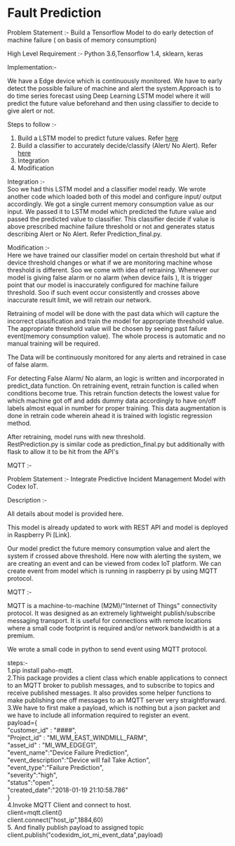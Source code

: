 # Fault Prediction
Problem Statement :- Build a Tensorflow Model to do early detection of machine failure ( on basis of memory consumption)

High Level Requirement :- Python 3.6,Tensorflow 1.4, sklearn, keras

Implementation:-  

We have a Edge device which is continuously monitored. We have to early detect the possible failure of machine and alert the system.Approach is to do time series forecast using Deep Learning LSTM model where it will  predict the future value beforehand and then using classifier to decide to give alert or not.

Steps to follow :-  
1. Build a LSTM model to predict future values. Refer [here](https://github.com/RonakDedhiya/Early-Warning-Fault-Detection/tree/master/Time%20Series%20Forecst-LSTM)  
2. Build a classifier to accurately decide/classify (Alert/ No Alert). Refer [here](https://github.com/RonakDedhiya/Early-Warning-Fault-Detection/tree/master/Logistic%20Classifier)  
3. Integration  
4. Modification  

Integration :-  
Soo we had this LSTM model and a classifier model ready. We wrote another code which loaded both of this model and configure input/ output accordingly. We got a single current memory consumption value as our input. We passed it to LSTM model which predicted the future value and passed the predicted value to classifier. This classifier decide if value is above prescribed machine failure threshold or not and generates status describing Alert or No Alert. Refer Prediction_final.py.

Modification :-  
Here we have trained our classifier model on certain threshold but what if device threshold changes or what if we are monitoring machine whose threshold is different. Soo we come with idea of retraining. Whenever our model is giving false alarm or no alarm (when device fails ), It is trigger point that our model is inaccurately configured for machine failure threshold. Soo if such event occur consistently and crosses above inaccurate result limit, we will retrain our network.  

Retraining of model will be done with the past data which will capture the incorrect classification and train the model for appropriate threshold value. The appropriate threshold value will be chosen by seeing past failure event(memory consumption value). The whole process is automatic and no manual training will be required.  

The Data will be continuously monitored for any alerts and retrained in case of false alarm.  

For detecting False Alarm/ No alarm, an logic is written and incorporated in predict_data function. On retraining event, retrain function is called when conditions become true. This retrain function detects the lowest value for which machine got off and adds dummy data accordingly to have on/off labels almost equal in number for proper training. This data augmentation is done in retrain code wherein ahead it is trained with logistic regression method.  

After retraining, model runs with new threshold.  
RestPrediction.py is similar code as prediction_final.py but additionally with flask to allow it to be hit from the API's


MQTT :-

Problem Statement :- Integrate Predictive Incident Management Model with Codex IoT.

Description :- 

All details about model is provided here.

This model is already updated to work with REST API and model is deployed in Raspberry Pi [Link].

Our model predict the future memory consumption value and alert the system if crossed above threshold. Here now with alerting the system, we are creating an event and can be viewed from codex IoT platform. We can create event from model which is running in raspberry pi by using MQTT protocol.

MQTT :-

MQTT is a machine-to-machine (M2M)/"Internet of Things" connectivity protocol. It was designed as an extremely lightweight publish/subscribe messaging transport. It is useful for connections with remote locations where a small code footprint is required and/or network bandwidth is at a premium.

We wrote a small code in python to send event using MQTT protocol.

steps:-  
1.pip install paho-mqtt.  
2.This package provides a client class which enable applications to connect to an MQTT broker to publish messages, and to subscribe to topics and receive published messages. It also provides some helper functions to make publishing one off messages to an MQTT server very straightforward.  
3.We have to first make a payload, which is nothing but a json packet and we have to include all information required to register an event.  
payload={    
                  "customer_id" : "####",  
                  "Project_id" : "MI_WM_EAST_WINDMILL_FARM",  
                   "asset_id" : "MI_WM_EDGEG1",  
                   "event_name":"Device Failure Prediction",  
                   "event_description":"Device will fail Take Action",  
                   "event_type":"Failure Prediction",  
                   "severity":"high",  
                   "status":"open",  
                    "created_date":"2018-01-19 21:10:58.786"  
                }  
4.Invoke MQTT Client and connect to host.  
client=mqtt.client()  
client.connect("host_ip",1884,60)  
5. And finally publish payload to assigned topic  
client.publish("codexidm_iot_mi_event_data",payload)  
  
